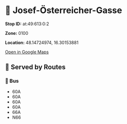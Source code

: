 # 🚉 Josef-Österreicher-Gasse


**Stop ID:** at:49:613:0:2

**Zone:** 0100

**Location:** 48.14724974, 16.30153881

[Open in Google Maps](https://www.google.com/maps?q=48.14724974,16.30153881)

## 🚆 Served by Routes

### 🚌 Bus
- 60A
- 60A
- 60A
- 60A
- 66A
- N66